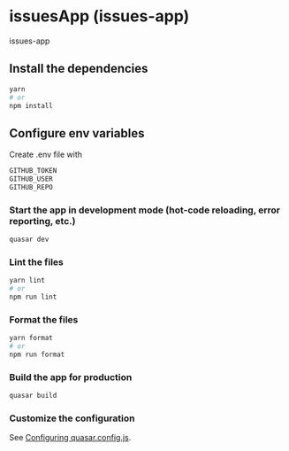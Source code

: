 # issuesApp (issues-app)

issues-app

## Install the dependencies

```bash
yarn
# or
npm install
```

## Configure env variables

Create .env file with

```bash
GITHUB_TOKEN
GITHUB_USER
GITHUB_REPO
```

### Start the app in development mode (hot-code reloading, error reporting, etc.)

```bash
quasar dev
```

### Lint the files

```bash
yarn lint
# or
npm run lint
```

### Format the files

```bash
yarn format
# or
npm run format
```

### Build the app for production

```bash
quasar build
```

### Customize the configuration

See [Configuring quasar.config.js](https://v2.quasar.dev/quasar-cli-vite/quasar-config-js).
